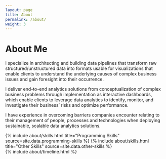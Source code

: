 ```yaml
---
layout: page
title: About
permalink: /about/
weight: 3
---
```


# **About Me**

I specialize in architecting and building data pipelines that transform raw structured/unstructured data into 
formats usable for visualizations that enable clients to understand the underlying causes of complex business issues and gain
foresight into their occurrence.

I deliver end-to-end analytics solutions from conceptualization of complex business problems through
implementation as interactive dashboards, which enable clients to leverage data analytics to identify, monitor,
and investigate their business’ risks and optimize performance.

I have experience in overcoming barriers companies encounter relating to their management of people, processes
and technologies when deploying sustainable, scalable data analytics solutions.

<div class="row">
{% include about/skills.html title="Programming Skills" source=site.data.programming-skills %}
{% include about/skills.html title="Other Skills" source=site.data.other-skills %}
</div>

<div class="row">
{% include about/timeline.html %}
</div>
